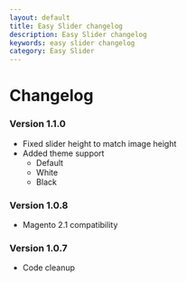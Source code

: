 ```yaml
---
layout: default
title: Easy Slider changelog
description: Easy Slider changelog
keywords: easy slider changelog
category: Easy Slider
---
```


# Changelog

### Version 1.1.0

 -  Fixed slider height to match image height
 -  Added theme support
    -  Default
    -  White
    -  Black

### Version 1.0.8

 -  Magento 2.1 compatibility

### Version 1.0.7

 -  Code cleanup
